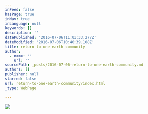 ```yaml
---
inFeed: false
hasPage: true
inNav: true
inLanguage: null
keywords: []
description: ''
datePublished: '2016-07-06T11:01:33.277Z'
dateModified: '2016-07-06T10:40:39.108Z'
title: return to one earth community
author:
  - name: ''
    url: ''
sourcePath: _posts/2016-07-06-return-to-one-earth-community.md
authors: []
publisher: null
starred: false
url: return-to-one-earth-community/index.html
_type: WebPage

---
```

![](https://the-grid-user-content.s3-us-west-2.amazonaws.com/94e6b0c0-b859-40f2-adaa-d2d15787401f.png)